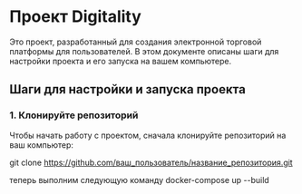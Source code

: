 # Проект Digitality

Это проект, разработанный для создания электронной торговой платформы для пользователей. В этом документе описаны шаги для настройки проекта и его запуска на вашем компьютере.

## Шаги для настройки и запуска проекта

### 1. Клонируйте репозиторий

Чтобы начать работу с проектом, сначала клонируйте репозиторий на ваш компьютер:

git clone https://github.com/ваш_пользователь/название_репозитория.git

теперь выполним следующую команду
docker-compose up --build


